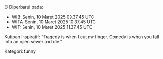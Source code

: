 ⏰ Diperbarui pada:
- WIB: Senin, 10 Maret 2025 09.37.45 UTC
- WITA: Senin, 10 Maret 2025 10.37.45 UTC
- WIT: Senin, 10 Maret 2025 11.37.45 UTC

Kutipan Inspiratif:
"Tragedy is when I cut my finger. Comedy is when you fall into an open sewer and die."


Kategori: funny

